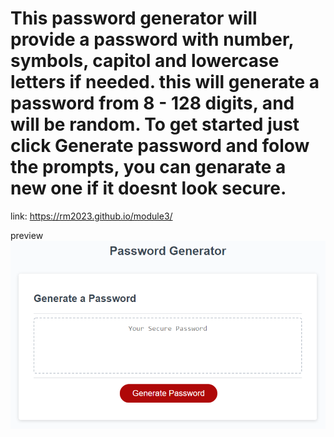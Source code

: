 # This password generator will provide a password with number, symbols, capitol and lowercase letters if needed. this will generate a password from 8 - 128 digits, and will be random. To get started just click Generate password and folow the prompts, you can genarate a new one if it doesnt look secure.

link: https://rm2023.github.io/module3/

preview ![The Password Generator application displays a red button to "Generate Password".](./Assets/03-javascript-homework-demo.png)